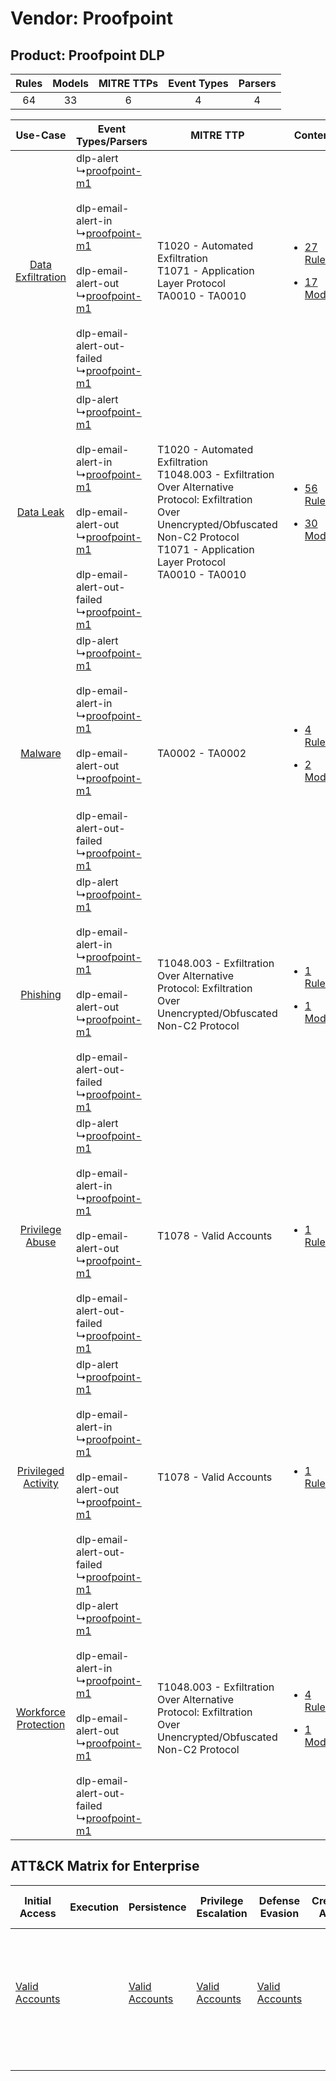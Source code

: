 Vendor: Proofpoint
==================
Product: Proofpoint DLP
-----------------------
| Rules | Models | MITRE TTPs | Event Types | Parsers |
|:-----:|:------:|:----------:|:-----------:|:-------:|
|  64   |   33   |     6      |      4      |    4    |

|    Use-Case    | Event Types/Parsers    | MITRE TTP    | Content    |
|:----:| ---- | ---- | ---- |
|    [Data Exfiltration](../../../UseCases/uc_data_exfiltration.md)    |  dlp-alert<br> ↳[proofpoint-m1](Ps/pC_proofpointm1.md)<br><br> dlp-email-alert-in<br> ↳[proofpoint-m1](Ps/pC_proofpointm1.md)<br><br> dlp-email-alert-out<br> ↳[proofpoint-m1](Ps/pC_proofpointm1.md)<br><br> dlp-email-alert-out-failed<br> ↳[proofpoint-m1](Ps/pC_proofpointm1.md)<br> | T1020 - Automated Exfiltration<br>T1071 - Application Layer Protocol<br>TA0010 - TA0010<br>    | [<ul><li>27 Rules</li></ul><ul><li>17 Models</li></ul>](RM/r_m_proofpoint_proofpoint_dlp_Data_Exfiltration.md)  |
|    [Data Leak](../../../UseCases/uc_data_leak.md)    |  dlp-alert<br> ↳[proofpoint-m1](Ps/pC_proofpointm1.md)<br><br> dlp-email-alert-in<br> ↳[proofpoint-m1](Ps/pC_proofpointm1.md)<br><br> dlp-email-alert-out<br> ↳[proofpoint-m1](Ps/pC_proofpointm1.md)<br><br> dlp-email-alert-out-failed<br> ↳[proofpoint-m1](Ps/pC_proofpointm1.md)<br> | T1020 - Automated Exfiltration<br>T1048.003 - Exfiltration Over Alternative Protocol: Exfiltration Over Unencrypted/Obfuscated Non-C2 Protocol<br>T1071 - Application Layer Protocol<br>TA0010 - TA0010<br> | [<ul><li>56 Rules</li></ul><ul><li>30 Models</li></ul>](RM/r_m_proofpoint_proofpoint_dlp_Data_Leak.md)          |
|    [Malware](../../../UseCases/uc_malware.md)    |  dlp-alert<br> ↳[proofpoint-m1](Ps/pC_proofpointm1.md)<br><br> dlp-email-alert-in<br> ↳[proofpoint-m1](Ps/pC_proofpointm1.md)<br><br> dlp-email-alert-out<br> ↳[proofpoint-m1](Ps/pC_proofpointm1.md)<br><br> dlp-email-alert-out-failed<br> ↳[proofpoint-m1](Ps/pC_proofpointm1.md)<br> | TA0002 - TA0002<br>    | [<ul><li>4 Rules</li></ul><ul><li>2 Models</li></ul>](RM/r_m_proofpoint_proofpoint_dlp_Malware.md)    |
|    [Phishing](../../../UseCases/uc_phishing.md)    |  dlp-alert<br> ↳[proofpoint-m1](Ps/pC_proofpointm1.md)<br><br> dlp-email-alert-in<br> ↳[proofpoint-m1](Ps/pC_proofpointm1.md)<br><br> dlp-email-alert-out<br> ↳[proofpoint-m1](Ps/pC_proofpointm1.md)<br><br> dlp-email-alert-out-failed<br> ↳[proofpoint-m1](Ps/pC_proofpointm1.md)<br> | T1048.003 - Exfiltration Over Alternative Protocol: Exfiltration Over Unencrypted/Obfuscated Non-C2 Protocol<br>    | [<ul><li>1 Rules</li></ul><ul><li>1 Models</li></ul>](RM/r_m_proofpoint_proofpoint_dlp_Phishing.md)    |
|      [Privilege Abuse](../../../UseCases/uc_privilege_abuse.md)      |  dlp-alert<br> ↳[proofpoint-m1](Ps/pC_proofpointm1.md)<br><br> dlp-email-alert-in<br> ↳[proofpoint-m1](Ps/pC_proofpointm1.md)<br><br> dlp-email-alert-out<br> ↳[proofpoint-m1](Ps/pC_proofpointm1.md)<br><br> dlp-email-alert-out-failed<br> ↳[proofpoint-m1](Ps/pC_proofpointm1.md)<br> | T1078 - Valid Accounts<br>    | [<ul><li>1 Rules</li></ul>](RM/r_m_proofpoint_proofpoint_dlp_Privilege_Abuse.md)    |
|  [Privileged Activity](../../../UseCases/uc_privileged_activity.md)  |  dlp-alert<br> ↳[proofpoint-m1](Ps/pC_proofpointm1.md)<br><br> dlp-email-alert-in<br> ↳[proofpoint-m1](Ps/pC_proofpointm1.md)<br><br> dlp-email-alert-out<br> ↳[proofpoint-m1](Ps/pC_proofpointm1.md)<br><br> dlp-email-alert-out-failed<br> ↳[proofpoint-m1](Ps/pC_proofpointm1.md)<br> | T1078 - Valid Accounts<br>    | [<ul><li>1 Rules</li></ul>](RM/r_m_proofpoint_proofpoint_dlp_Privileged_Activity.md)    |
| [Workforce Protection](../../../UseCases/uc_workforce_protection.md) |  dlp-alert<br> ↳[proofpoint-m1](Ps/pC_proofpointm1.md)<br><br> dlp-email-alert-in<br> ↳[proofpoint-m1](Ps/pC_proofpointm1.md)<br><br> dlp-email-alert-out<br> ↳[proofpoint-m1](Ps/pC_proofpointm1.md)<br><br> dlp-email-alert-out-failed<br> ↳[proofpoint-m1](Ps/pC_proofpointm1.md)<br> | T1048.003 - Exfiltration Over Alternative Protocol: Exfiltration Over Unencrypted/Obfuscated Non-C2 Protocol<br>    | [<ul><li>4 Rules</li></ul><ul><li>1 Models</li></ul>](RM/r_m_proofpoint_proofpoint_dlp_Workforce_Protection.md) |

ATT&CK Matrix for Enterprise
----------------------------
| Initial Access                                                      | Execution | Persistence                                                         | Privilege Escalation                                                | Defense Evasion                                                     | Credential Access | Discovery | Lateral Movement | Collection | Command and Control                                                             | Exfiltration                                                                                                                                                                                                                                                                                                                    | Impact |
| ------------------------------------------------------------------- | --------- | ------------------------------------------------------------------- | ------------------------------------------------------------------- | ------------------------------------------------------------------- | ----------------- | --------- | ---------------- | ---------- | ------------------------------------------------------------------------------- | ------------------------------------------------------------------------------------------------------------------------------------------------------------------------------------------------------------------------------------------------------------------------------------------------------------------------------- | ------ |
| [Valid Accounts](https://attack.mitre.org/techniques/T1078)<br><br> |           | [Valid Accounts](https://attack.mitre.org/techniques/T1078)<br><br> | [Valid Accounts](https://attack.mitre.org/techniques/T1078)<br><br> | [Valid Accounts](https://attack.mitre.org/techniques/T1078)<br><br> |                   |           |                  |            | [Application Layer Protocol](https://attack.mitre.org/techniques/T1071)<br><br> | [Exfiltration Over Alternative Protocol](https://attack.mitre.org/techniques/T1048)<br><br>[Exfiltration Over Alternative Protocol: Exfiltration Over Unencrypted/Obfuscated Non-C2 Protocol](https://attack.mitre.org/techniques/T1048/003)<br><br>[Automated Exfiltration](https://attack.mitre.org/techniques/T1020)<br><br> |        |